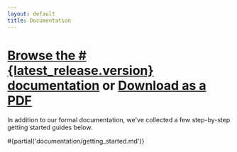 ```yaml
---
layout: default
title: Documentation
---
```


# [Browse the #{latest_release.version} documentation][docs] or [Download as a PDF][pdf]

[docs]: /documentation/#{latest_release.version}/
[pdf]: /documentation/download/steamcannon-docs-en_US-#{latest_release.version}.pdf

In addition to our formal documentation, we've collected a few
step-by-step getting started guides below.

#{partial('documentation/getting_started.md')}
